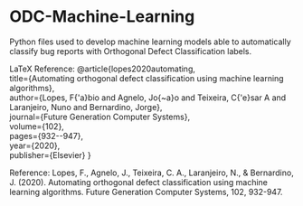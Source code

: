 # ODC-Machine-Learning

Python files used to develop machine learning models able to automatically classify bug reports with Orthogonal Defect Classification labels.

LaTeX Reference:
@article{lopes2020automating,\
  title={Automating orthogonal defect classification using machine learning algorithms},\
  author={Lopes, F{\'a}bio and Agnelo, Jo{\~a}o and Teixeira, C{\'e}sar A and Laranjeiro, Nuno and Bernardino, Jorge},\
  journal={Future Generation Computer Systems},\
  volume={102},\
  pages={932--947},\
  year={2020},\
  publisher={Elsevier}
}

Reference: Lopes, F., Agnelo, J., Teixeira, C. A., Laranjeiro, N., & Bernardino, J. (2020). Automating orthogonal defect classification using machine learning algorithms. Future Generation Computer Systems, 102, 932-947.
